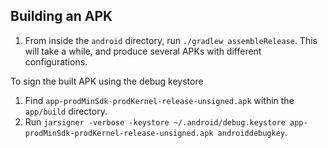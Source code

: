 ## Building an APK

1. From inside the `android` directory, run `./gradlew assembleRelease`. This will take a while, and produce several APKs with different configurations.

To sign the built APK using the debug keystore
1. Find `app-prodMinSdk-prodKernel-release-unsigned.apk` within the `app/build` directory.
2. Run `jarsigner -verbose -keystore ~/.android/debug.keystore app-prodMinSdk-prodKernel-release-unsigned.apk androiddebugkey`.
